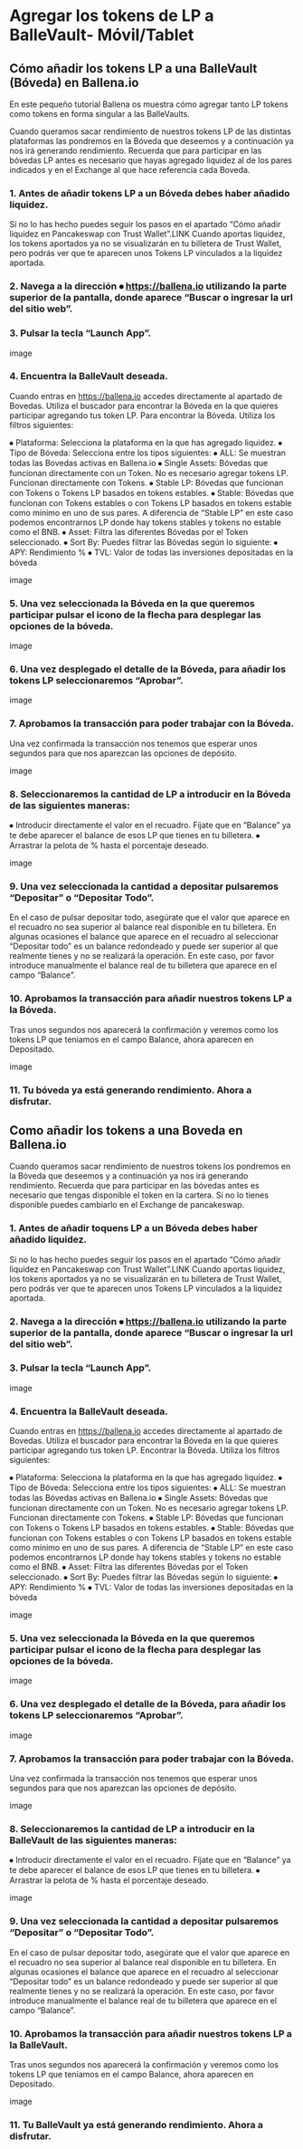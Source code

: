 # Agregar los tokens de LP a BalleVault- Móvil/Tablet


## Cómo añadir los tokens LP a una BalleVault (Bóveda) en Ballena.io

En este pequeño tutorial Ballena os muestra cómo agregar tanto LP tokens como tokens en forma singular a las BalleVaults.

Cuando queramos sacar rendimiento de nuestros tokens LP de las distintas plataformas las pondremos en la Bóveda que deseemos y a continuación ya nos irá generando rendimiento. Recuerda que para participar en las bóvedas LP antes es necesario que hayas agregado liquidez al de los pares indicados y en el Exchange al que hace referencia cada Boveda.

### 1. Antes de añadir tokens LP a un Bóveda debes haber añadido liquidez. 
Si no lo has hecho puedes seguir los pasos en el apartado “Cómo añadir liquidez en Pancakeswap con Trust Wallet”.LINK
Cuando aportas liquidez, los tokens aportados ya no se visualizarán en tu billetera de Trust Wallet, pero podrás ver que te aparecen unos Tokens LP vinculados a la liquidez aportada.

### 2. Navega a la dirección ⦁	https://ballena.io utilizando la parte superior de la pantalla, donde aparece “Buscar o ingresar la url del sitio web”.

### 3. Pulsar la tecla “Launch App”.

image

### 4. Encuentra la BalleVault deseada.
Cuando entras en https://ballena.io accedes directamente al apartado de Bovedas. Utiliza el buscador para encontrar la Bóveda en la que quieres participar agregando tus token LP.
Para encontrar la Bóveda. Utiliza los filtros siguientes:

⦁	Plataforma: Selecciona la plataforma en la que has agregado liquidez.
⦁	Tipo de Bóveda: Selecciona entre los tipos siguientes:
⦁	ALL: Se muestran todas las Bovedas activas en Ballena.io
⦁	Single Assets: Bóvedas que funcionan directamente con un Token. No es necesario agregar tokens LP. Funcionan directamente con Tokens.
⦁	Stable LP: Bóvedas que funcionan con Tokens o Tokens LP basados en tokens estables.
⦁	Stable: Bóvedas que funcionan con Tokens estables o con Tokens LP basados en tokens estable como mínimo en uno de sus pares. A diferencia de “Stable LP” en este caso podemos encontrarnos LP donde hay tokens stables y tokens no estable como el BNB.
⦁	Asset: Filtra las diferentes Bóvedas por el Token seleccionado.
⦁	Sort By: Puedes filtrar las Bóvedas según lo siguiente:
⦁	APY: Rendimiento %
⦁	TVL: Valor de todas las inversiones depositadas en la bóveda

image

### 5. Una vez seleccionada la Bóveda en la que queremos participar pulsar el icono de la flecha para desplegar las opciones de la bóveda.

image


### 6. Una vez desplegado el detalle de la Bóveda, para añadir los tokens LP seleccionaremos “Aprobar”.

image


### 7. Aprobamos la transacción para poder trabajar con la Bóveda.
Una vez confirmada la transacción nos tenemos que esperar unos segundos para que nos aparezcan las opciones de depósito.

image


### 8. Seleccionaremos la cantidad de LP a introducir en la Bóveda de las siguientes maneras:

⦁	Introducir directamente el valor en el recuadro. Fíjate que en “Balance” ya te debe aparecer el balance de esos LP que tienes en tu billetera.
⦁	Arrastrar la pelota de % hasta el porcentaje deseado.

image

### 9. Una vez seleccionada la cantidad a depositar pulsaremos “Depositar” o “Depositar Todo”. 

En el caso de pulsar depositar todo, asegúrate que el valor que aparece en el recuadro no sea superior al balance real disponible en tu billetera. En algunas ocasiones el balance que aparece en el recuadro al seleccionar “Depositar todo” es un balance redondeado y puede ser superior al que realmente tienes y no se realizará la operación. En este caso, por favor introduce manualmente el balance real de tu billetera que aparece en el campo “Balance”.

### 10. Aprobamos la transacción para añadir nuestros tokens LP a la Bóveda.
Tras unos segundos nos aparecerá la confirmación y veremos como los tokens LP que teníamos en el campo Balance, ahora aparecen en Depositado. 

image

### 11. Tu bóveda ya está generando rendimiento. Ahora a disfrutar. 


## Como añadir los tokens a una Boveda en Ballena.io

Cuando queramos sacar rendimiento de nuestros tokens los pondremos en la Bóveda que deseemos y a continuación ya nos irá generando rendimiento. Recuerda que para participar en las bóvedas antes es necesario que tengas disponible el token en la cartera. Si no lo tienes disponible puedes cambiarlo en el Exchange de pancakeswap.

### 1. Antes de añadir toquens LP a un Bóveda debes haber añadido liquidez. 
Si no lo has hecho puedes seguir los pasos en el apartado “Cómo añadir liquidez en Pancakeswap con Trust Wallet”.LINK
Cuando aportas liquidez, los tokens aportados ya no se visualizarán en tu billetera de Trust Wallet, pero podrás ver que te aparecen unos Tokens LP vinculados a la liquidez aportada.

### 2. Navega a la dirección ⦁	https://ballena.io utilizando la parte superior de la pantalla, donde aparece “Buscar o ingresar la url del sitio web”.

### 3. Pulsar la tecla “Launch App”.

image

### 4. Encuentra la BalleVault deseada.
Cuando entras en https://ballena.io accedes directamente al apartado de Bovedas. Utiliza el buscador para encontrar la Bóveda en la que quieres participar agregando tus token LP.
Encontrar la Bóveda. Utiliza los filtros siguientes:

⦁	Plataforma: Selecciona la plataforma en la que has agregado liquidez.
⦁	Tipo de Bóveda: Selecciona entre los tipos siguientes:
⦁	ALL: Se muestran todas las Bóvedas activas en Ballena.io
⦁	Single Assets: Bóvedas que funcionan directamente con un Token. No es necesario agregar tokens LP. Funcionan directamente con Tokens.
⦁	Stable LP: Bóvedas que funcionan con Tokens o Tokens LP basados en tokens estables.
⦁	Stable: Bóvedas que funcionan con Tokens estables o con Tokens LP basados en tokens estable como mínimo en uno de sus pares. A diferencia de “Stable LP” en este caso podemos encontrarnos LP donde hay tokens stables y tokens no estable como el BNB.
⦁	Asset: Filtra las diferentes Bóvedas por el Token seleccionado.
⦁	Sort By: Puedes filtrar las Bóvedas según lo siguiente:
⦁	APY: Rendimiento %
⦁	TVL: Valor de todas las inversiones depositadas en la bóveda
 
image

### 5. Una vez seleccionada la Bóveda en la que queremos participar pulsar el icono de la flecha para desplegar las opciones de la bóveda.

image


### 6. Una vez desplegado el detalle de la Bóveda, para añadir los tokens LP seleccionaremos “Aprobar”.

image


### 7. Aprobamos la transacción para poder trabajar con la Bóveda.
Una vez confirmada la transacción nos tenemos que esperar unos segundos para que nos aparezcan las opciones de depósito.

image
 
### 8. Seleccionaremos la cantidad de LP a introducir en la BalleVault de las siguientes maneras:

⦁	Introducir directamente el valor en el recuadro. Fíjate que en “Balance” ya te debe aparecer el balance de esos LP que tienes en tu billetera.
⦁	Arrastrar la pelota de % hasta el porcentaje deseado.

image

### 9. Una vez seleccionada la cantidad a depositar pulsaremos “Depositar” o “Depositar Todo”. 

En el caso de pulsar depositar todo, asegúrate que el valor que aparece en el recuadro no sea superior al balance real disponible en tu billetera. En algunas ocasiones el balance que aparece en el recuadro al seleccionar “Depositar todo” es un balance redondeado y puede ser superior al que realmente tienes y no se realizará la operación. En este caso, por favor introduce manualmente el balance real de tu billetera que aparece en el campo “Balance”.

### 10. Aprobamos la transacción para añadir nuestros tokens LP a la BalleVault.
Tras unos segundos nos aparecerá la confirmación y veremos como los tokens LP que teníamos en el campo Balance, ahora aparecen en Depositado. 

image

### 11. Tu BalleVault ya está generando rendimiento. Ahora a disfrutar. 



